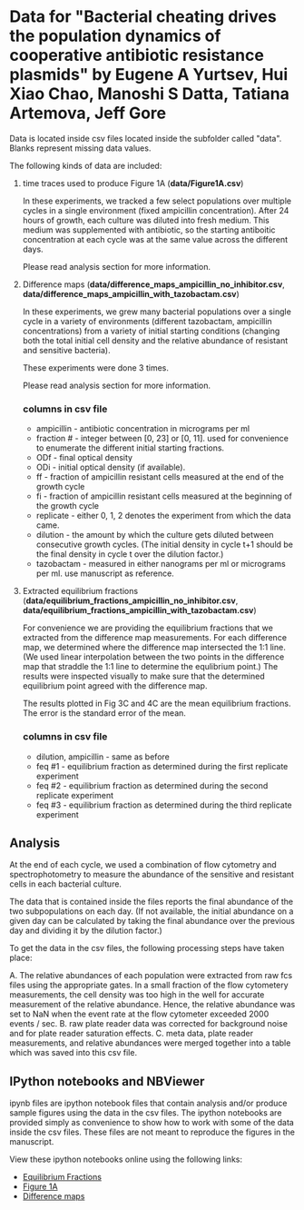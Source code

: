 # Data for "Bacterial cheating drives the population dynamics of cooperative antibiotic resistance plasmids" by Eugene A Yurtsev, Hui Xiao Chao, Manoshi S Datta, Tatiana Artemova, Jeff Gore

Data is located inside csv files located inside the subfolder called "data". Blanks
represent missing data values.

The following kinds of data are included:

1. time traces used to produce Figure 1A (**data/Figure1A.csv**)

    In these experiments, we tracked a few select populations over multiple cycles
    in a single environment (fixed ampicillin concentration). After 24 hours of
    growth, each culture was diluted into fresh medium. This medium was
    supplemented with antibiotic, so the starting antiboitic concentration at each
    cycle was at the same value across the different days.

    Please read analysis section for more information.

2. Difference maps (**data/difference_maps_ampicillin_no_inhibitor.csv**, **data/difference_maps_ampicillin_with_tazobactam.csv**)

    In these experiments, we grew many bacterial populations over a single cycle in
    a variety of environments (different tazobactam, ampicillin concentrations)
    from a variety of initial starting conditions (changing both the total initial
    cell density and the relative abundance of resistant and sensitive bacteria). 

    These experiments were done 3 times.

    Please read analysis section for more information.

    ### columns in csv file

    * ampicillin - antibiotic concentration in micrograms per ml
    * fraction # - integer between [0, 23] or [0, 11]. used for convenience
    to enumerate the different initial starting fractions.
    * ODf - final optical density
    * ODi - initial optical density (if available).
    * ff - fraction of ampicillin resistant cells measured at the end of the growth cycle
    * fi - fraction of ampicillin resistant cells measured at the beginning of the growth cycle
    * replicate - either 0, 1, 2 denotes the experiment from which the data came.
    * dilution - the amount by which the culture gets diluted between consecutive growth cycles. (The initial density in cycle t+1 should be the final density in cycle t over the dilution factor.)
    * tazobactam - measured in either nanograms per ml or micrograms per ml. use manuscript as reference.

3. Extracted equilibrium fractions (**data/equilibrium_fractions_ampicillin_no_inhibitor.csv**, **data/equilibrium_fractions_ampicillin_with_tazobactam.csv**)

    For convenience we are providing the equilibrium fractions that we extracted
    from the difference map measurements. For each difference map, we determined
    where the difference map intersected the 1:1 line. (We used linear
    interpolation between the two points in the difference map that straddle the
    1:1 line to determine the equlibrium point.) The results were inspected
    visually to make sure that the determined equilibrium point agreed with the
    difference map.

    The results plotted in Fig 3C and 4C are the mean equilibrium fractions. The
    error is the standard error of the mean. 

    ### columns in csv file

    * dilution, ampicillin - same as before
    * feq #1 - equilibrium fraction as determined during the first replicate experiment
    * feq #2 - equilibrium fraction as determined during the second replicate experiment
    * feq #3 - equilibrium fraction as determined during the third replicate experiment

## Analysis

At the end of each cycle, we used a combination of flow cytometry and spectrophotometry to measure the
abundance of the sensitive and resistant cells in each bacterial culture. 

The data that is contained inside the files reports the final abundance of the
two subpopulations on each day. (If not available, the initial abundance on a
given day can be calculated by taking the final abundance over the previous day
and dividing it by the dilution factor.)

To get the data in the csv files, the following processing steps have taken place:

A. The relative abundances of each population were extracted from raw fcs files using the appropriate gates. In a small fraction of the flow cytometery measurements, the cell density was too high in the well for accurate measurement of the relative abundance. Hence, the relative abundance was set to NaN when the event rate at the flow cytometer exceeded 2000 events / sec. 
B. raw plate reader data was corrected for background noise and for plate reader saturation effects.
C. meta data, plate reader measurements, and relative abundances were merged together into a table which was saved into this csv file.

## IPython notebooks and NBViewer

ipynb files are ipython notebook files that contain analysis and/or produce
sample figures using the data in the csv files. The ipython notebooks are
provided simply as convenience to show how to work with some of the data inside
the csv files. These files are not meant to reproduce the figures in the
manuscript.

View these ipython notebooks online using the following links:

* [Equilibrium Fractions](http://nbviewer.ipython.org/urls/bitbucket.org/eugene_yurtsev/bacterialcheatingproject/raw/master/sample_plot_equilibrium_fractions.ipynb)
* [Figure 1A](http://nbviewer.ipython.org/urls/bitbucket.org/eugene_yurtsev/bacterialcheatingproject/raw/master/Figure1A.ipynb)
* [Difference maps](http://nbviewer.ipython.org/urls/bitbucket.org/eugene_yurtsev/bacterialcheatingproject/raw/master/difference_maps.ipynb)

